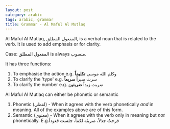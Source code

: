 ```yaml
---
layout: post
category: arabic
tags: arabic, grammar
title: Grammar - Al Maful Al Mutlaq
--- 
```


Al Maful Al Mutlaq, المفعول المطلق, is a verbal noun that is related to the verb. It is used to add emphasis or for clarity. 

Case: المفعول المطلق is always منصوب. 
 
 It has three functions:
 1. To emphasise the action e.g. وكلم الله موسى __تكليماً__
 2. To clarify the 'type' e.g. سرت سيراً __سريعاً__
 3. To clarify the number e.g. ضربت زيداً __ضربتين__

Al Maful Al Mutlaq can either be phonetic or semantic

1. Phonetic (لفظي) - When it agrees with the verb phonetically _and_ in meaning. All of the examples above are of this form.
2. Semantic (معنوي) - When it agrees with the verb only in meaning but _not_ phonetically. E.g.فرحتُ جذلاً، ضربتُه لكماً، جلست قعوداً
